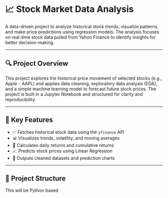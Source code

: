 # 📈 Stock Market Data Analysis

A data-driven project to analyze historical stock trends, visualize patterns, and make price predictions using regression models. The analysis focuses on real-time stock data pulled from Yahoo Finance to identify insights for better decision-making.

---

## 🔍 Project Overview

This project explores the historical price movement of selected stocks (e.g., Apple - AAPL) and applies data cleaning, exploratory data analysis (EDA), and a simple machine learning model to forecast future stock prices. The project is built in a Jupyter Notebook and structured for clarity and reproducibility.

---

## 🚀 Key Features

- ✅ Fetches historical stock data using the `yfinance` API
- 📊 Visualizes trends, volatility, and moving averages
- 🧮 Calculates daily returns and cumulative returns
- 📈 Predicts stock prices using Linear Regression
- 📁 Outputs cleaned datasets and prediction charts

---

## 📁 Project Structure

This will be Python based
